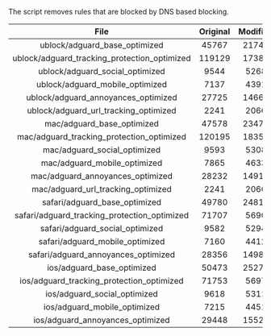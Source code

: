 The script removes rules that are blocked by DNS based blocking.


| File | Original | Modified |
|:----:|:-----:|:-----:|
| ublock/adguard_base_optimized | 45767 | 21743 |
| ublock/adguard_tracking_protection_optimized | 119129 | 17386 |
| ublock/adguard_social_optimized | 9544 | 5268 |
| ublock/adguard_mobile_optimized | 7137 | 4391 |
| ublock/adguard_annoyances_optimized | 27725 | 14669 |
| ublock/adguard_url_tracking_optimized | 2241 | 2066 |
| mac/adguard_base_optimized | 47578 | 23478 |
| mac/adguard_tracking_protection_optimized | 120195 | 18356 |
| mac/adguard_social_optimized | 9593 | 5308 |
| mac/adguard_mobile_optimized | 7865 | 4633 |
| mac/adguard_annoyances_optimized | 28232 | 14912 |
| mac/adguard_url_tracking_optimized | 2241 | 2066 |
| safari/adguard_base_optimized | 49780 | 24815 |
| safari/adguard_tracking_protection_optimized | 71707 | 5690 |
| safari/adguard_social_optimized | 9582 | 5294 |
| safari/adguard_mobile_optimized | 7160 | 4412 |
| safari/adguard_annoyances_optimized | 28356 | 14985 |
| ios/adguard_base_optimized | 50473 | 25278 |
| ios/adguard_tracking_protection_optimized | 71753 | 5697 |
| ios/adguard_social_optimized | 9618 | 5311 |
| ios/adguard_mobile_optimized | 7215 | 4451 |
| ios/adguard_annoyances_optimized | 29448 | 15522 |